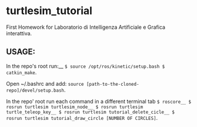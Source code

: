 turtlesim_tutorial
==================
First Homework for Laboratorio di Intelligenza Artificiale e Grafica interattiva.


USAGE:
------
In the repo's root run:__
`$ source /opt/ros/kinetic/setup.bash
$ catkin_make`.

Open ~/.bashrc and add:
`source [path-to-the-cloned-repo]/devel/setup.bash`.

In the repo' root run each command in a different terminal tab
`$ roscore__
$ rosrun turtlesim turtlesim_node__
$ rosrun turtlesim turtle_teleop_key__
$ rosrun turtlesim tutorial_delete_cicle__
$ rosrun turtlesim tutorial_draw_circle [NUMBER OF CIRCLES]`.

